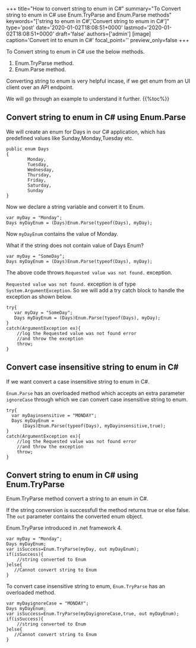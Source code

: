 +++
title="How to convert string to enum in C#"
summary="To Convert string to enum in C# use Enum.TryParse and Enum.Parse methods"
keywords="['string to enum in C#','Convert string to enum in C#']"
type='post'
date='2020-01-02T18:08:51+0000'
lastmod='2020-01-02T18:08:51+0000'
draft='false'
authors=['admin']
[image]
caption='Convert int to enum in C#'
focal_point=''
preview_only=false
+++

To Convert string to enum in C# use the below methods.

1. Enum.TryParse method.
2. Enum.Parse method.

Converting string to enum is very helpful incase, if we get enum from an UI client over an API endpoint.

We will go through an example to understand it further.
{{%toc%}}

## Convert string to enum in C# using Enum.Parse

We will create an enum for Days in our C# application, which has predefined values like Sunday,Monday,Tuesday etc.

```
public enum Days
{
        Monday,  
        Tuesday,  
        Wednesday,  
        Thursday,  
        Friday,  
        Saturday,  
        Sunday
}
```

Now we declare a string variable and convert it to Enum.

```
var myDay = "Monday";
Days myDayEnum = (Days)Enum.Parse(typeof(Days), myDay);

```

Now `myDayEnum` contains the value of Monday.

What if the string does not contain value of Days Enum?

```
var myDay = "SomeDay";
Days myDayEnum = (Days)Enum.Parse(typeof(Days), myDay);
```

The above code throws `Requested value was not found.` exception.

`Requested value was not found.` exception is of type `System.ArgumentException`. So we will add a try catch block to handle the exception as shown below.

```
try{
   var myDay = "SomeDay";
   Days myDayEnum = (Days)Enum.Parse(typeof(Days), myDay);
}
catch(ArgumentException ex){
    //log the Requested value was not found error 
    //and throw the exception
    throw;
}
```

## Convert case insensitive string to enum in C# 

If we want convert a case insensitive string to enum in C#. 

`Enum.Parse` has an overloaded method which accepts an extra parameter `ignoreCase` through which we can convert case insensitive string to enum.

```
try{
  var myDayinsensitive = "MONDAY";
  Days myDayEnum = 
      (Days)Enum.Parse(typeof(Days), myDayinsensitive,true);
}
catch(ArgumentException ex){
    //log the Requested value was not found error 
    //and throw the exception
    throw;
}
```

## Convert string to enum in C# using Enum.TryParse

Enum.TryParse method convert a string to an enum in C#.

If the string conversion is successfull the method returns true or else false.
The `out` parameter contains the converted enum object.

Enum.TryParse introduced in .net framework 4.

```
var myDay = "Monday";
Days myDayEnum;
var isSuccess=Enum.TryParse(myDay, out myDayEnum);
if(isSuccess){
    //string converted to Enum
}else{
   //Cannot convert string to Enum
}
```

To convert case insensitive string to enum, `Enum.TryParse` has an overloaded method.

```
var myDayignoreCase = "MONDAY";
Days myDayEnum;
var isSuccess=Enum.TryParse(myDayignoreCase,true, out myDayEnum);
if(isSuccess){
    //string converted to Enum
}else{
   //Cannot convert string to Enum
}
```


